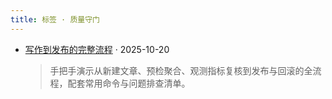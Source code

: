 ```yaml
---
title: 标签 · 质量守门
---
```


- [写作到发布的完整流程](/zh/content/tutorial-authoring-to-publish/) · 2025-10-20
  > 手把手演示从新建文章、预检聚合、观测指标复核到发布与回滚的全流程，配套常用命令与问题排查清单。
